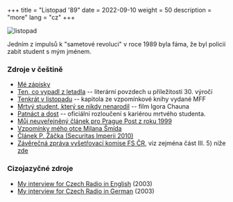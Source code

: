 +++
title = "Listopad '89"
date = 2022-09-10
weight = 50
description = "more"
lang = "cz"
+++

![listopad](/images/listopad-small.jpg)

Jedním z impulsů k "sametové revoluci" v roce 1989 byla fáma, že byl policií zabit student s mým jménem.

<!-- more -->

### Zdroje v češtině

- [Mé zápisky](/docs/zapisky.htm)
- [Ten, co vypadl z letadla](/docs/tencovypadl.html) -- literární povzdech u příležitosti 30. výročí
- [Tenkrát v listopadu](https://www.matfyz.cz/clanky/tenkrat-v-listopadu-martin-smid) -- kapitola ze vzpomínkové knihy vydané MFF
- [Mrtvý student, který se nikdy nenarodil](https://www.ceskatelevize.cz/porady/10256209763-mrtvy-student-ktery-se-nikdy-nenarodil/) -- film Igora Chauna
- <a href="/docs/patnact.htm">Patnáct a dost</a> -- oficiální rozloučení s kariérou mrtvého studenta.
- <a href="/docs/ppost.htm">Můj neuveřejněný článek pro Prague Post z roku 1999</a> 
- <a href="http://www.louc.cz/pril01/Listopvzpom.pdf">Vzpomínky mého otce Milana Šmída</a>
- <a href="/docs/zacek.pdf">Článek P. Žáčka (Securitas Imperii 2010)</a>
- <a href="http://www.psp.cz/eknih/1990fs/tisky/t1236_01.htm">Závěrečná zpráva vyšetřovací komise FS ČR</a>, viz zejména část III. 5) níže <a href="http://www.psp.cz/eknih/1990fs/tisky/t1236_05.htm">zde</a>

### Cizojazyčné zdroje

- <a href="http://www.radio.cz/en/article/47271" target="_blank">My interview for Czech Radio in English</a> (2003)
- <a href="http://www.radio.cz/de/ausgabe/47495" target="_blank">My interview for Czech Radio in German</a> (2003)
